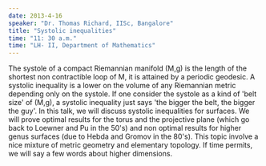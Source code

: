```yaml
---
date: 2013-4-16
speaker: "Dr. Thomas Richard, IISc, Bangalore"
title: "Systolic inequalities"
time: "11: 30 a.m." 
time: "LH- II, Department of Mathematics"
---
```

The systole of a compact Riemannian manifold (M,g) is the length of the shortest non contractible loop of M, it is attained by a periodic geodesic. A systolic inequality is a lower on the volume of any Riemannian metric depending only on the systole. If one consider the systole as a kind of 'belt size' of (M,g), a systolic inequality just says 'the bigger the belt, the bigger the guy'. In this talk, we will discuss systolic inequalities for surfaces. We will prove optimal results for the torus and the projective plane (which go back to Loewner and Pu in the 50's) and non optimal results for higher genus surfaces (due to Hebda and Gromov in the 80's). This topic involve a nice mixture of metric geometry and elementary topology. If time permits, we will say a few words about higher dimensions.
